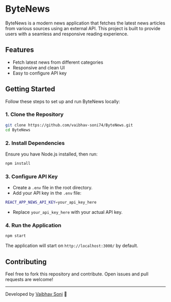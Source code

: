 # ByteNews

ByteNews is a modern news application that fetches the latest news articles from various sources using an external API. This project is built to provide users with a seamless and responsive reading experience.

## Features
- Fetch latest news from different categories
- Responsive and clean UI
- Easy to configure API key

## Getting Started

Follow these steps to set up and run ByteNews locally:

### 1. Clone the Repository
```sh
git clone https://github.com/vaibhav-soni74/ByteNews.git
cd ByteNews
```

### 2. Install Dependencies
Ensure you have Node.js installed, then run:
```sh
npm install
```

### 3. Configure API Key
- Create a `.env` file in the root directory.
- Add your API key in the `.env` file:
```sh
REACT_APP_NEWS_API_KEY=your_api_key_here
```
- Replace `your_api_key_here` with your actual API key.

### 4. Run the Application
```sh
npm start
```
The application will start on `http://localhost:3000/` by default.

## Contributing
Feel free to fork this repository and contribute. Open issues and pull requests are welcome!

---
Developed by [Vaibhav Soni](https://github.com/vaibhav-soni74) 🚀

